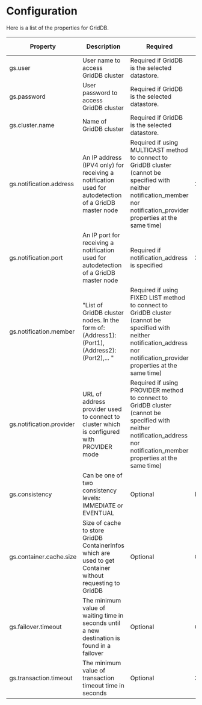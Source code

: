 # Configuration

Here is a list of the properties for GridDB.

|Property|Description|Required|Default Value|
|---|---|---|---|
|gs.user|User name to access GridDB cluster|Required if GridDB is the selected datastore.||
|gs.password|User password to access GridDB cluster|Required if GridDB is the selected datastore.||
|gs.cluster.name|Name of GridDB cluster|Required if GridDB is the selected datastore.||
|gs.notification.address|An IP address (IPV4 only) for receiving a notification used for autodetection of a GridDB master node|Required if using MULTICAST method to connect to GridDB cluster (cannot be specified with neither notification_member nor notification_provider properties at the same time)|239.0.0.1||
|gs.notification.port|An IP port for receiving a notification used for autodetection of a GridDB master node|Required if notification_address is specified|31999||
|gs.notification.member|"List of GridDB cluster nodes. In the form of: (Address1):(Port1),(Address2):(Port2),... "|Required if using FIXED LIST method to connect to GridDB cluster (cannot be specified with neither notification_address nor notification_provider properties at the same time)||
|gs.notification.provider|URL of address provider used to connect to cluster which is configured with PROVIDER mode|Required if using PROVIDER method to connect to GridDB cluster (cannot be specified with neither notification_address nor notification_member properties at the same time)||
|gs.consistency|Can be one of two consistency levels: IMMEDIATE or EVENTUAL|Optional|IMMEDIATE||
|gs.container.cache.size|Size of cache to store GridDB ContainerInfos which are used to get Container without requesting to GridDB |Optional|0|||gs.data.affinity.pattern|GridDB affinity pattern for each container|Optional||
|gs.failover.timeout|The minimum value of waiting time in seconds until a new destination is found in a failover|Optional|60||
|gs.transaction.timeout|The minimum value of transaction timeout time in seconds|Optional|300||
